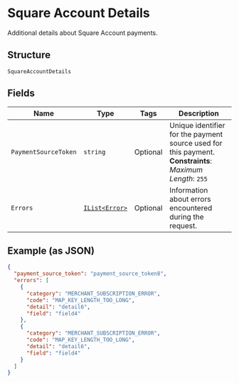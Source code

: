
# Square Account Details

Additional details about Square Account payments.

## Structure

`SquareAccountDetails`

## Fields

| Name | Type | Tags | Description |
|  --- | --- | --- | --- |
| `PaymentSourceToken` | `string` | Optional | Unique identifier for the payment source used for this payment.<br>**Constraints**: *Maximum Length*: `255` |
| `Errors` | [`IList<Error>`](../../doc/models/error.md) | Optional | Information about errors encountered during the request. |

## Example (as JSON)

```json
{
  "payment_source_token": "payment_source_token8",
  "errors": [
    {
      "category": "MERCHANT_SUBSCRIPTION_ERROR",
      "code": "MAP_KEY_LENGTH_TOO_LONG",
      "detail": "detail6",
      "field": "field4"
    },
    {
      "category": "MERCHANT_SUBSCRIPTION_ERROR",
      "code": "MAP_KEY_LENGTH_TOO_LONG",
      "detail": "detail6",
      "field": "field4"
    }
  ]
}
```

